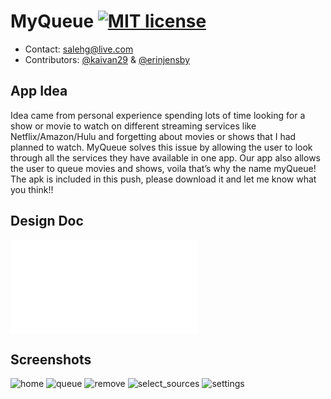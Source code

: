 # MyQueue [![MIT license](https://img.shields.io/badge/license-MIT-lightgrey.svg)](https://raw.githubusercontent.com/qirh/MyQueue/master/LICENSE)
* Contact: salehg@live.com
* Contributors: [@kaivan29](https://github.com/kaivan29) & [@erinjensby](https://github.com/erinjensby)

## App Idea
  Idea came from personal experience spending lots of time looking for a show or movie to watch on different streaming services like Netflix/Amazon/Hulu and forgetting about movies or shows that I had planned to watch. MyQueue solves this issue by allowing the user  to look through all the services they have available in one app.  Our app also allows the user to queue movies and shows, voila that’s why the name myQueue! The apk is included in this push, please download it and let me know what you think!!

## Design Doc
  ![MyQueue design doc](MyQueue.pdf?raw=true "MyQueue design doc")

## Screenshots
  ![home](/screenshots/home_page.png?raw=true "home")
  ![queue](/screenshots/myqueue.png?raw=true "queue")
  ![remove](/screenshots/remove.png?raw=true "remove")
  ![select_sources](/screenshots/select_sources.png?raw=true "select_sources")
  ![settings](/screenshots/settings.png?raw=true "settings")
